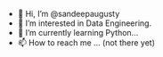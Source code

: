 - 👋 Hi, I’m @sandeepaugusty
- 👀 I’m interested in Data Engineering.
- 🌱 I’m currently learning Python...
- 📫 How to reach me ... (not there yet)

<!---
sandeepaugusty/sandeepaugusty is a ✨ special ✨ repository because its `README.md` (this file) appears on your GitHub profile.
You can click the Preview link to take a look at your changes.
--->
